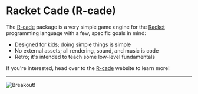 # Racket Cade (R-cade)

The [R-cade][r-cade] package is a very simple game engine for the [Racket][racket] programming language with a few, specific goals in mind:

* Designed for kids; doing simple things is simple
* No external assets; all rendering, sound, and music is code
* Retro; it's intended to teach some low-level fundamentals

If you're interested, head over to the [R-cade][r-cade] website to learn more!

---

![Breakout!][breakout]


[racket]: https://racket-lang.org/
[r-cade]: https://r-cade.io/
[breakout]: https://r-cade.io/files/breakout.gif
